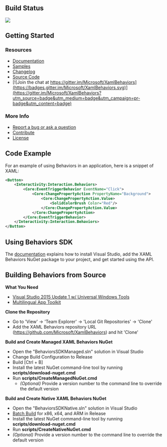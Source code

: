 ## Build Status
![](https://ci.appveyor.com/api/projects/status/897ervx359xqa7vh/branch/master?svg=true)

## Getting Started

### Resources

 - [Documentation](https://github.com/Microsoft/XamlBehaviors/wiki)
 - [Samples](/samples)
 - [Changelog](https://github.com/Microsoft/XamlBehaviors/wiki/Changelog)
 - [Source Code](https://github.com/Microsoft/XamlBehaviors)
 - [![Join the chat at https://gitter.im/Microsoft/XamlBehaviors](https://badges.gitter.im/Microsoft/XamlBehaviors.svg)](https://gitter.im/Microsoft/XamlBehaviors?utm_source=badge&utm_medium=badge&utm_campaign=pr-badge&utm_content=badge)

### More Info

 - [Report a bug or ask a question](https://github.com/Microsoft/XamlBehaviors/issues)
 - [Contribute](https://github.com/Microsoft/XamlBehaviors/wiki/Contribute-to-XAML-Behaviors)
 - [License](http://opensource.org/licenses/MIT)

## Code Example

For an example of using Behaviors in an application, here is a snippet of XAML:
```xml
<Button>
	<Interactivity:Interaction.Behaviors>
		<Core:EventTriggerBehavior EventName="Click">
			<Core:ChangePropertyAction PropertyName="Background">
				<Core:ChangePropertyAction.Value>
					<SolidColorBrush Color="Red"/>
				</Core:ChangePropertyAction.Value>
			</Core:ChangePropertyAction>
		</Core:EventTriggerBehavior>
	</Interactivity:Interaction.Behaviors>
</Button>
```
## Using Behaviors SDK

The [documentation](https://github.com/Microsoft/XamlBehaviors/wiki) explains how to install Visual Studio, add the XAML Behaviors NuGet package to your project, and get started using the API.

## Building Behaviors from Source

**What You Need**

 - [Visual Studio 2015 Update 1 w/ Universal Windows Tools](https://www.visualstudio.com/features/windows-apps-games-vs)
 - [Multilingual App Toolkit](https://developer.microsoft.com/en-us/windows/develop/multilingual-app-toolkit)

**Clone the Repository**

 - Go to 'View' -> 'Team Explorer' -> 'Local Git Repositories' -> 'Clone'
 - Add the XAML Behaviors repository URL (https://github.com/Microsoft/XamlBehaviors) and hit 'Clone'

**Build and Create Managed XAML Behaviors NuGet**
 
 - Open the "BehaviorsSDKManaged.sln" solution in Visual Studio
 - Change Build Configuration to Release
 - Build [Ctrl + B]
 - Install the latest NuGet command-line tool by running **scripts/download-nuget.cmd**
 - Run **scripts/CreateManagedNuGet.cmd** 
   - *(Optional)* Provide a version number to the command line to override the default version 	
 
**Build and Create Native XAML Behaviors NuGet**
 
 - Open the "BehaviorsSDKNative.sln" solution in Visual Studio
 - [Batch Build](https://msdn.microsoft.com/en-us/library/169az28z(v=vs.90).aspx) for x86, x64, and ARM in Release
 - Install the latest NuGet command-line tool by running **scripts/download-nuget.cmd**
 - Run **scripts/CreateNativeNuGet.cmd** 
  - *(Optional)* Provide a version number to the command line to override the default version
